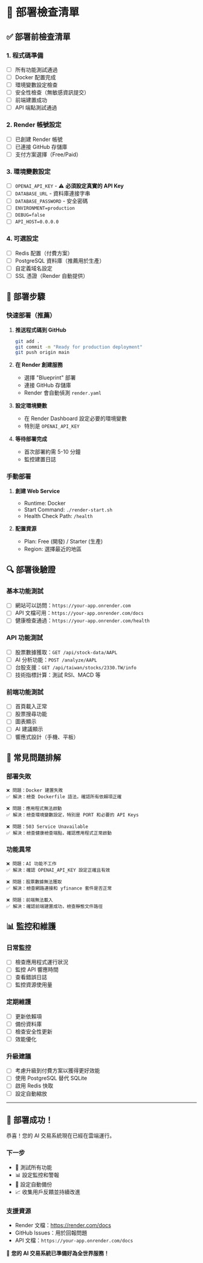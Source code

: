 # 🚀 部署檢查清單

## ✅ 部署前檢查清單

### 1. 程式碼準備
- [ ] 所有功能測試通過
- [ ] Docker 配置完成
- [ ] 環境變數設定檢查
- [ ] 安全性檢查（無敏感資訊提交）
- [ ] 前端建置成功
- [ ] API 端點測試通過

### 2. Render 帳號設定
- [ ] 已創建 Render 帳號
- [ ] 已連接 GitHub 存儲庫
- [ ] 支付方案選擇（Free/Paid）

### 3. 環境變數設定
- [ ] `OPENAI_API_KEY` - ⚠️ **必須設定真實的 API Key**
- [ ] `DATABASE_URL` - 資料庫連接字串
- [ ] `DATABASE_PASSWORD` - 安全密碼
- [ ] `ENVIRONMENT=production`
- [ ] `DEBUG=false`
- [ ] `API_HOST=0.0.0.0`

### 4. 可選設定
- [ ] Redis 配置（付費方案）
- [ ] PostgreSQL 資料庫（推薦用於生產）
- [ ] 自定義域名設定
- [ ] SSL 憑證（Render 自動提供）

## 🚀 部署步驟

### 快速部署（推薦）
1. **推送程式碼到 GitHub**
   ```bash
   git add .
   git commit -m "Ready for production deployment"
   git push origin main
   ```

2. **在 Render 創建服務**
   - 選擇 "Blueprint" 部署
   - 連接 GitHub 存儲庫
   - Render 會自動偵測 `render.yaml`

3. **設定環境變數**
   - 在 Render Dashboard 設定必要的環境變數
   - 特別是 `OPENAI_API_KEY`

4. **等待部署完成**
   - 首次部署約需 5-10 分鐘
   - 監控建置日誌

### 手動部署
1. **創建 Web Service**
   - Runtime: Docker
   - Start Command: `./render-start.sh`
   - Health Check Path: `/health`

2. **配置資源**
   - Plan: Free (開發) / Starter (生產)
   - Region: 選擇最近的地區

## 🔍 部署後驗證

### 基本功能測試
- [ ] 網站可以訪問：`https://your-app.onrender.com`
- [ ] API 文檔可用：`https://your-app.onrender.com/docs`
- [ ] 健康檢查通過：`https://your-app.onrender.com/health`

### API 功能測試
- [ ] 股票數據獲取：`GET /api/stock-data/AAPL`
- [ ] AI 分析功能：`POST /analyze/AAPL`
- [ ] 台股支援：`GET /api/taiwan/stocks/2330.TW/info`
- [ ] 技術指標計算：測試 RSI、MACD 等

### 前端功能測試
- [ ] 首頁載入正常
- [ ] 股票搜尋功能
- [ ] 圖表顯示
- [ ] AI 建議顯示
- [ ] 響應式設計（手機、平板）

## 🚨 常見問題排解

### 部署失敗
```
❌ 問題：Docker 建置失敗
✅ 解決：檢查 Dockerfile 語法，確認所有依賴項正確
```

```
❌ 問題：應用程式無法啟動
✅ 解決：檢查環境變數設定，特別是 PORT 和必要的 API Keys
```

```
❌ 問題：503 Service Unavailable
✅ 解決：檢查健康檢查端點，確認應用程式正常啟動
```

### 功能異常
```
❌ 問題：AI 功能不工作
✅ 解決：確認 OPENAI_API_KEY 設定正確且有效
```

```
❌ 問題：股票數據無法獲取
✅ 解決：檢查網路連接和 yfinance 套件是否正常
```

```
❌ 問題：前端無法載入
✅ 解決：確認前端建置成功，檢查靜態文件路徑
```

## 📊 監控和維護

### 日常監控
- [ ] 檢查應用程式運行狀況
- [ ] 監控 API 響應時間
- [ ] 查看錯誤日誌
- [ ] 監控資源使用量

### 定期維護
- [ ] 更新依賴項
- [ ] 備份資料庫
- [ ] 檢查安全性更新
- [ ] 效能優化

### 升級建議
- [ ] 考慮升級到付費方案以獲得更好效能
- [ ] 使用 PostgreSQL 替代 SQLite
- [ ] 啟用 Redis 快取
- [ ] 設定自動縮放

---

## 🎉 部署成功！

恭喜！您的 AI 交易系統現在已經在雲端運行。

### 下一步
- 📱 測試所有功能
- 📊 設定監控和警報
- 🔄 設定自動備份
- 📈 收集用戶反饋並持續改進

### 支援資源
- Render 文檔：https://render.com/docs
- GitHub Issues：用於回報問題
- API 文檔：`https://your-app.onrender.com/docs`

🚀 **您的 AI 交易系統已準備好為全世界服務！**